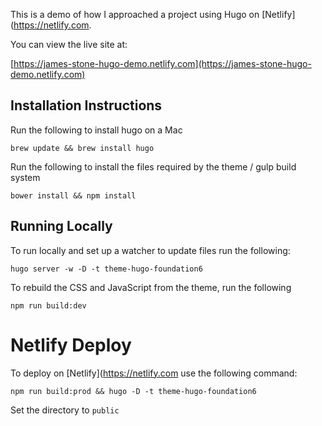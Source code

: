 This is a demo of how I approached a project using Hugo on [Netlify](https://netlify.com.

You can view the live site at:

[https://james-stone-hugo-demo.netlify.com](https://james-stone-hugo-demo.netlify.com)

## Installation Instructions

Run the following to install hugo on a Mac

`brew update && brew install hugo`

Run the following to install the files required by the theme / gulp build system

`bower install && npm install`

## Running Locally

To run locally and set up a watcher to update files run the following:

`hugo server -w -D -t theme-hugo-foundation6`

To rebuild the CSS and JavaScript from the theme, run the following

`npm run build:dev`

# Netlify Deploy

To deploy on [Netlify](https://netlify.com use the following command:

`npm run build:prod && hugo -D -t theme-hugo-foundation6`

Set the directory to `public`
